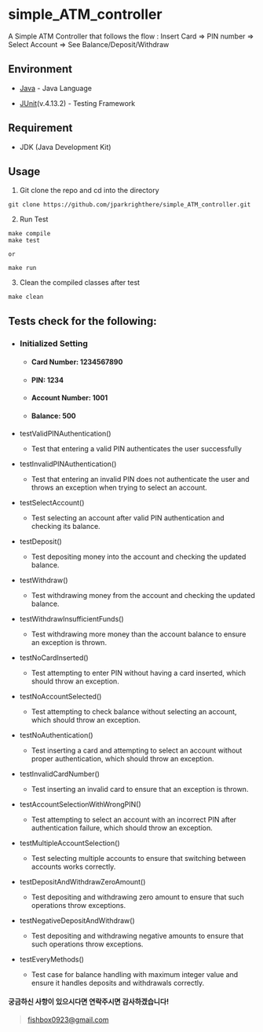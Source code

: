 # simple_ATM_controller

A Simple ATM Controller that follows the flow : Insert Card => PIN number => Select Account => See Balance/Deposit/Withdraw

## Environment

- [Java](https://www.java.com/en/) - Java Language

- [JUnit](https://junit.org/junit4/)(v.4.13.2) - Testing Framework

## Requirement

- JDK (Java Development Kit)


## Usage

1. Git clone the repo and cd into the directory
```
git clone https://github.com/jparkrighthere/simple_ATM_controller.git
```

2. Run Test
```
make compile
make test

or

make run
```

3. Clean the compiled classes after test
```
make clean
```

## Tests check for the following:
* ### Initialized Setting
     * #### Card Number: 1234567890
     * #### PIN: 1234
     * #### Account Number: 1001
     * #### Balance: 500



- testValidPINAuthentication()
    - Test that entering a valid PIN authenticates the user successfully

- testInvalidPINAuthentication()
    - Test that entering an invalid PIN does not authenticate the user and throws an exception when trying to select an account.

- testSelectAccount()
    - Test selecting an account after valid PIN authentication and checking its balance.

- testDeposit()
    - Test depositing money into the account and checking the updated balance.

- testWithdraw()
    - Test withdrawing money from the account and checking the updated balance.

- testWithdrawInsufficientFunds()
    - Test withdrawing more money than the account balance to ensure an exception is thrown.

- testNoCardInserted()
    - Test attempting to enter PIN without having a card inserted, which should throw an exception.

- testNoAccountSelected()
    - Test attempting to check balance without selecting an account, which should throw an exception.

- testNoAuthentication()
    - Test inserting a card and attempting to select an account without proper authentication, which should throw an exception.

- testInvalidCardNumber()
    - Test inserting an invalid card to ensure that an exception is thrown.

- testAccountSelectionWithWrongPIN()
    - Test attempting to select an account with an incorrect PIN after authentication failure, which should throw an exception.

- testMultipleAccountSelection()
    - Test selecting multiple accounts to ensure that switching between accounts works correctly.

- testDepositAndWithdrawZeroAmount()
    - Test depositing and withdrawing zero amount to ensure that such operations throw exceptions.

- testNegativeDepositAndWithdraw()
    - Test depositing and withdrawing negative amounts to ensure that such operations throw exceptions.

- testEveryMethods()
    - Test case for balance handling with maximum integer value and ensure it handles deposits and withdrawals correctly.

#### 궁금하신 사항이 있으시다면 연락주시면 감사하겠습니다!
> fishbox0923@gmail.com